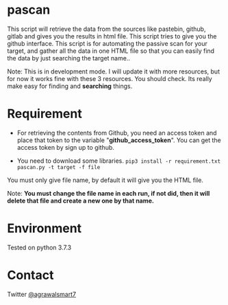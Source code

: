 # pascan

This script will retrieve the data from the sources like pastebin, github, gitlab and gives you the results in html file. This script tries to give you the github interface. This script is for automating the passive scan for your target, and gather all the data in one HTML file so that you can easily find the data by just searching the target name..

Note: This is in development mode. I will update it with more resources, but for now it works fine with these 3 resources. You should check. Its really make easy for finding and **searching** things.

 Requirement
===

* For retrieving the contents from Github, you need an access token and place that token to the variable "**github_access_token**". You can get the access token by sign up to github. 

* You need to download some libraries.
`pip3 install -r requirement.txt`
`pascan.py -t target -f file`

You must only give file name, by default it will give you the HTML file. 

Note: **You must change the file name in each run, if not did, then it will delete that file and create a new one by that name.**

Environment
====

Tested on python 3.7.3

Contact
====

Twitter [@agrawalsmart7](https://twitter.com/agrawalsmart7)
